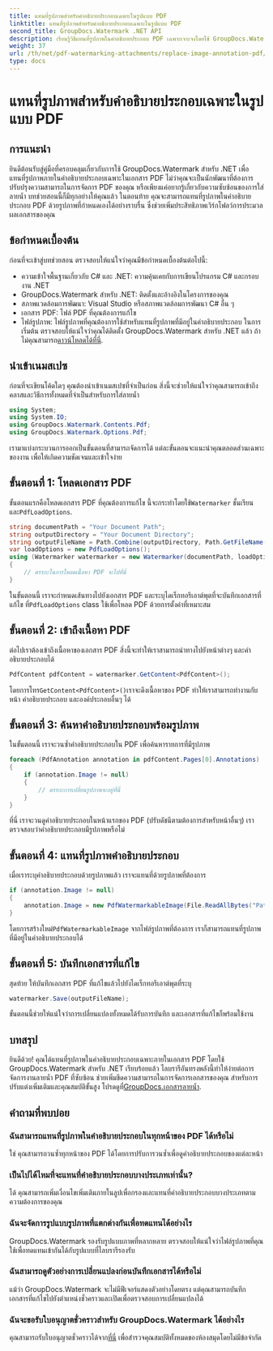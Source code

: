 ```yaml
---
title: แทนที่รูปภาพสำหรับคำอธิบายประกอบเฉพาะในรูปแบบ PDF
linktitle: แทนที่รูปภาพสำหรับคำอธิบายประกอบเฉพาะในรูปแบบ PDF
second_title: GroupDocs.Watermark .NET API
description: เรียนรู้วิธีแทนที่รูปภาพในคำอธิบายประกอบ PDF เฉพาะเจาะจงโดยใช้ GroupDocs.Watermark สำหรับ .NET คู่มือโดยละเอียดนี้ครอบคลุมทุกอย่างตั้งแต่การโหลดเอกสารไปจนถึงการบันทึกการเปลี่ยนแปลง
weight: 37
url: /th/net/pdf-watermarking-attachments/replace-image-annotation-pdf/
type: docs
---
```

# แทนที่รูปภาพสำหรับคำอธิบายประกอบเฉพาะในรูปแบบ PDF

## การแนะนำ
ยินดีต้อนรับสู่คู่มือที่ครอบคลุมเกี่ยวกับการใช้ GroupDocs.Watermark สำหรับ .NET เพื่อแทนที่รูปภาพภายในคำอธิบายประกอบเฉพาะในเอกสาร PDF ไม่ว่าคุณจะเป็นนักพัฒนาที่ต้องการปรับปรุงความสามารถในการจัดการ PDF ของคุณ หรือเพียงแค่อยากรู้เกี่ยวกับความซับซ้อนของการใส่ลายน้ำ บทช่วยสอนนี้ก็มีทุกอย่างให้คุณแล้ว ในตอนท้าย คุณจะสามารถแทนที่รูปภาพในคำอธิบายประกอบ PDF ด้วยรูปภาพที่กำหนดเองได้อย่างราบรื่น ซึ่งช่วยเพิ่มประสิทธิภาพเวิร์กโฟลว์การประมวลผลเอกสารของคุณ
## ข้อกำหนดเบื้องต้น
ก่อนที่จะเข้าสู่บทช่วยสอน ตรวจสอบให้แน่ใจว่าคุณมีข้อกำหนดเบื้องต้นต่อไปนี้:
- ความเข้าใจพื้นฐานเกี่ยวกับ C# และ .NET: ความคุ้นเคยกับการเขียนโปรแกรม C# และกรอบงาน .NET
- GroupDocs.Watermark สำหรับ .NET: ติดตั้งและอ้างอิงในโครงการของคุณ
- สภาพแวดล้อมการพัฒนา: Visual Studio หรือสภาพแวดล้อมการพัฒนา C# อื่น ๆ
- เอกสาร PDF: ไฟล์ PDF ที่คุณต้องการแก้ไข
- ไฟล์รูปภาพ: ไฟล์รูปภาพที่คุณต้องการใช้สำหรับแทนที่รูปภาพที่มีอยู่ในคำอธิบายประกอบ
 ในการเริ่มต้น ตรวจสอบให้แน่ใจว่าคุณได้ติดตั้ง GroupDocs.Watermark สำหรับ .NET แล้ว ถ้าไม่คุณสามารถ[ดาวน์โหลดได้ที่นี่](https://releases.groupdocs.com/Watermark/net/).
## นำเข้าเนมสเปซ
ก่อนที่จะเขียนโค้ดใดๆ คุณต้องนำเข้าเนมสเปซที่จำเป็นก่อน สิ่งนี้จะช่วยให้แน่ใจว่าคุณสามารถเข้าถึงคลาสและวิธีการทั้งหมดที่จำเป็นสำหรับการใส่ลายน้ำ
```csharp
using System;
using System.IO;
using GroupDocs.Watermark.Contents.Pdf;
using GroupDocs.Watermark.Options.Pdf;
```
เรามาแบ่งกระบวนการออกเป็นขั้นตอนที่สามารถจัดการได้ แต่ละขั้นตอนจะแนะนำคุณตลอดส่วนเฉพาะของงาน เพื่อให้เกิดความชัดเจนและเข้าใจง่าย
## ขั้นตอนที่ 1: โหลดเอกสาร PDF
 ขั้นตอนแรกคือโหลดเอกสาร PDF ที่คุณต้องการแก้ไข นี้จะกระทำโดยใช้`Watermarker` ชั้นเรียนและ`PdfLoadOptions`.

```csharp
string documentPath = "Your Document Path";
string outputDirectory = "Your Document Directory";
string outputFileName = Path.Combine(outputDirectory, Path.GetFileName(documentPath));
var loadOptions = new PdfLoadOptions();
using (Watermarker watermarker = new Watermarker(documentPath, loadOptions))
{
    // ตรรกะในการโหลดเนื้อหา PDF จะไปที่นี่
}
```
 ในขั้นตอนนี้ เราจะกำหนดเส้นทางไปยังเอกสาร PDF และระบุไดเร็กทอรีเอาต์พุตที่จะบันทึกเอกสารที่แก้ไข ที่`PdfLoadOptions` class ใช้เพื่อโหลด PDF ด้วยการตั้งค่าที่เหมาะสม
## ขั้นตอนที่ 2: เข้าถึงเนื้อหา PDF
ต่อไปเราต้องเข้าถึงเนื้อหาของเอกสาร PDF สิ่งนี้จะทำให้เราสามารถนำทางไปยังหน้าต่างๆ และคำอธิบายประกอบได้

```csharp
PdfContent pdfContent = watermarker.GetContent<PdfContent>();
```
 โดยการโทร`GetContent<PdfContent>()`เราจะดึงเนื้อหาของ PDF ทำให้เราสามารถทำงานกับหน้า คำอธิบายประกอบ และองค์ประกอบอื่นๆ ได้
## ขั้นตอนที่ 3: ค้นหาคำอธิบายประกอบพร้อมรูปภาพ
ในขั้นตอนนี้ เราจะวนซ้ำคำอธิบายประกอบใน PDF เพื่อค้นหารายการที่มีรูปภาพ

```csharp
foreach (PdfAnnotation annotation in pdfContent.Pages[0].Annotations)
{
    if (annotation.Image != null)
    {
        // ตรรกะการเปลี่ยนรูปภาพจะอยู่ที่นี่
    }
}
```
ที่นี่ เราจะวนดูคำอธิบายประกอบในหน้าแรกของ PDF (ปรับดัชนีตามต้องการสำหรับหน้าอื่นๆ) เราตรวจสอบว่าคำอธิบายประกอบมีรูปภาพหรือไม่
## ขั้นตอนที่ 4: แทนที่รูปภาพคำอธิบายประกอบ
เมื่อเราระบุคำอธิบายประกอบด้วยรูปภาพแล้ว เราจะแทนที่ด้วยรูปภาพที่ต้องการ

```csharp
if (annotation.Image != null)
{
    annotation.Image = new PdfWatermarkableImage(File.ReadAllBytes("Path to Your Image File"));
}
```
 โดยการสร้างใหม่`PdfWatermarkableImage` จากไฟล์รูปภาพที่ต้องการ เราก็สามารถแทนที่รูปภาพที่มีอยู่ในคำอธิบายประกอบได้
## ขั้นตอนที่ 5: บันทึกเอกสารที่แก้ไข
สุดท้าย ให้บันทึกเอกสาร PDF ที่แก้ไขแล้วไปยังไดเร็กทอรีเอาต์พุตที่ระบุ

```csharp
watermarker.Save(outputFileName);
```
ขั้นตอนนี้ช่วยให้แน่ใจว่าการเปลี่ยนแปลงทั้งหมดได้รับการบันทึก และเอกสารที่แก้ไขก็พร้อมใช้งาน
## บทสรุป
ยินดีด้วย! คุณได้แทนที่รูปภาพในคำอธิบายประกอบเฉพาะภายในเอกสาร PDF โดยใช้ GroupDocs.Watermark สำหรับ .NET เรียบร้อยแล้ว ไลบรารีอันทรงพลังนี้ทำให้ง่ายต่อการจัดการงานลายน้ำ PDF ที่ซับซ้อน ช่วยเพิ่มขีดความสามารถในการจัดการเอกสารของคุณ สำหรับการปรับแต่งเพิ่มเติมและคุณสมบัติขั้นสูง โปรดดูที่[GroupDocs.เอกสารลายน้ำ](https://tutorials.groupdocs.com/Watermark/net/).
## คำถามที่พบบ่อย
### ฉันสามารถแทนที่รูปภาพในคำอธิบายประกอบในทุกหน้าของ PDF ได้หรือไม่
ใช่ คุณสามารถวนซ้ำทุกหน้าของ PDF ได้โดยการปรับการวนซ้ำเพื่อดูคำอธิบายประกอบของแต่ละหน้า
### เป็นไปได้ไหมที่จะแทนที่คำอธิบายประกอบบางประเภทเท่านั้น?
ได้ คุณสามารถเพิ่มเงื่อนไขเพิ่มเติมภายในลูปเพื่อกรองและแทนที่คำอธิบายประกอบบางประเภทตามความต้องการของคุณ
### ฉันจะจัดการรูปแบบรูปภาพที่แตกต่างกันเพื่อทดแทนได้อย่างไร
GroupDocs.Watermark รองรับรูปแบบภาพที่หลากหลาย ตรวจสอบให้แน่ใจว่าไฟล์รูปภาพที่คุณใช้เพื่อทดแทนเข้ากันได้กับรูปแบบที่ไลบรารีรองรับ
### ฉันสามารถดูตัวอย่างการเปลี่ยนแปลงก่อนบันทึกเอกสารได้หรือไม่
แม้ว่า GroupDocs.Watermark จะไม่มีฟีเจอร์แสดงตัวอย่างโดยตรง แต่คุณสามารถบันทึกเอกสารที่แก้ไขไปยังตำแหน่งชั่วคราวและเปิดเพื่อตรวจสอบการเปลี่ยนแปลงได้
### ฉันจะขอรับใบอนุญาตชั่วคราวสำหรับ GroupDocs.Watermark ได้อย่างไร
 คุณสามารถรับใบอนุญาตชั่วคราวได้จาก[ที่นี่](https://purchase.groupdocs.com/temporary-license/) เพื่อสำรวจคุณสมบัติทั้งหมดของห้องสมุดโดยไม่มีข้อจำกัด